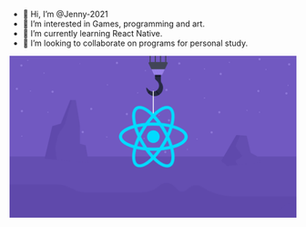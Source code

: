 - 👋 Hi, I’m @Jenny-2021
- 👀 I’m interested in Games, programming and art.
- 🌱 I’m currently learning React Native.
- 💞️ I’m looking to collaborate on programs for personal study.

![Screenshot](img.png)
